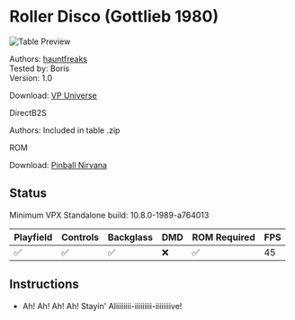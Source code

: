 # Roller Disco (Gottlieb 1980)

![Table Preview](../../images/vpx-rollerdisco.png)

Authors: [hauntfreaks](https://vpuniverse.com/profile/5216-hauntfreaks/)  
Tested by: Boris  
Version: 1.0

Download: [VP Universe](https://vpuniverse.com/files/file/6288-roller-disco-gottlieb-1980/)

DirectB2S

Authors: Included in table .zip

ROM

Download: [Pinball Nirvana](https://pinballnirvana.com/forums/resources/new-fixed-roms-for-vpinmame-v3-6-0-963-beta.8379/)

## Status 

Minimum VPX Standalone build: 10.8.0-1989-a764013

| Playfield | Controls | Backglass | DMD | ROM Required | FPS | 
|-----------|----------|-----------|-----|--------------|-----|
| :white_check_mark: | :white_check_mark: | :white_check_mark: | :x: | :white_check_mark: | 45 |

## Instructions

- Ah! Ah! Ah! Ah! Stayin' Aliiiiiiii-iiiiiiiii-iiiiiiiive!
